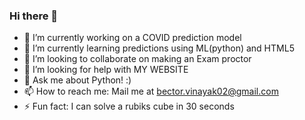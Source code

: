 ### Hi there 👋

- 🔭 I’m currently working on a COVID prediction model
- 🌱 I’m currently learning predictions using ML(python) and HTML5
- 👯 I’m looking to collaborate on making an Exam proctor
- 🤔 I’m looking for help with MY WEBSITE
- 💬 Ask me about Python! :)
- 📫 How to reach me: Mail me at bector.vinayak02@gmail.com
- ⚡ Fun fact: I can solve a rubiks cube in 30 seconds 
